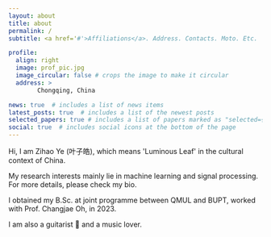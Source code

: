 ```yaml
---
layout: about
title: about
permalink: /
subtitle: <a href='#'>Affiliations</a>. Address. Contacts. Moto. Etc.

profile:
  align: right
  image: prof_pic.jpg
  image_circular: false # crops the image to make it circular
  address: > 
        Chongqing, China

news: true  # includes a list of news items
latest_posts: true  # includes a list of the newest posts
selected_papers: true # includes a list of papers marked as "selected={true}"
social: true  # includes social icons at the bottom of the page
---
```


Hi, I am Zihao Ye (叶子皓), which means 'Luminous Leaf' in the cultural context of China.

My research interests mainly lie in machine learning and signal processing. For more details, please check my bio.

I obtained my B.Sc. at joint programme between QMUL and BUPT, worked with Prof. Changjae Oh, in 2023.

I am also a guitarist :guitar: and a music lover.